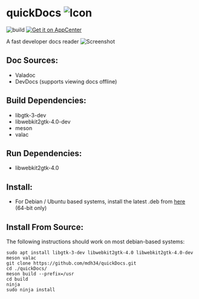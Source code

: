 
# quickDocs ![Icon](https://github.com/mdh34/quickDocs/raw/master/data/icons/64/com.github.mdh34.quickdocs.svg?sanitize=true)


![build](https://travis-ci.org/mdh34/quickDocs.svg?branch=master) [![Get it on AppCenter](https://appcenter.elementary.io/badge.svg)](https://appcenter.elementary.io/com.github.mdh34.quickdocs)﻿

A fast developer docs reader
![Screenshot](https://raw.githubusercontent.com/mdh34/quickDocs/master/data/images/screenshot-1.png)

## Doc Sources:
 - Valadoc
 - DevDocs (supports viewing docs offline)

## Build Dependencies:
 - libgtk-3-dev
 - libwebkit2gtk-4.0-dev
 - meson
 - valac

## Run Dependencies:
 - libwebkit2gtk-4.0

## Install:
 - For Debian / Ubuntu based systems, install the latest .deb from [here](https://github.com/mdh34/quickDocs/releases) (64-bit only)

## Install From Source:
The following instructions should work on most debian-based systems:
```
sudo apt install libgtk-3-dev libwebkit2gtk-4.0 libwebkit2gtk-4.0-dev meson valac
git clone https://github.com/mdh34/quickDocs.git
cd ./quickDocs/
meson build --prefix=/usr
cd build
ninja
sudo ninja install
```
